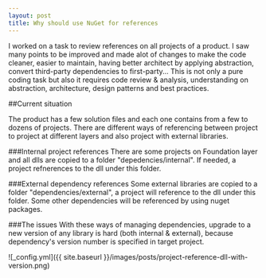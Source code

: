 ```yaml
---
layout: post
title: Why should use NuGet for references
---
```


I worked on a task to review references on all projects of a product.
I saw many points to be improved and made alot of changes to make the code cleaner,
easier to maintain, having better architect by applying abstraction,
convert third-party dependencies to first-party...
This is not only a pure coding task but also it requires code review & analysis,
understanding on abstraction, architecture, design patterns and best practices.

##Current situation

The product has a few solution files and each one contains from a few to dozens of projects.
There are different ways of referencing between project to project at different layers
and also project with external libraries.

###Internal project references
There are some projects on Foundation layer and all dlls are copied to a folder
"depedencies/internal". If needed, a project refnerences to the dll under this folder.

###External dependency references
Some external libraries are copied to a folder "dependencies/external", a project will reference
to the dll under this folder. Some other dependencies will be referenced by using nuget packages.

###The issues
With these ways of managing dependencies, upgrade to a new version of any library is hard
(both internal & external), because dependency's version number is specified in target project.

![_config.yml]({{ site.baseurl }}/images/posts/project-reference-dll-with-version.png)

